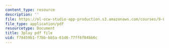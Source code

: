 ```yaml
---
content_type: resource
description: ''
file: https://ol-ocw-studio-app-production.s3.amazonaws.com/courses/9-00sc-introduction-to-psychology-fall-2011/f78459b1f7bbbb5a61d677ff6f04bb6c_yBYebcVw8Zk.pdf
file_type: application/pdf
resourcetype: Document
title: 3play pdf file
uid: f78459b1-f7bb-bb5a-61d6-77ff6f04bb6c
---
```

